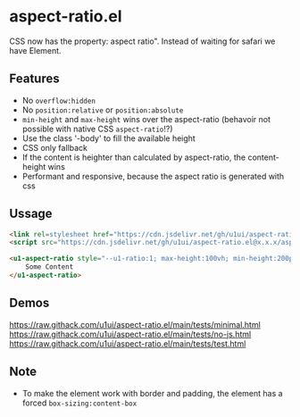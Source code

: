 # aspect-ratio.el

CSS now has the property: aspect ratio".
Instead of waiting for safari we have Element.

## Features
- No `overflow:hidden`
- No `position:relative` or `position:absolute`
- `min-height` and `max-height` wins over the aspect-ratio (behavoir not possible with native CSS `aspect-ratio`!?)
- Use the class '-body' to fill the available height
- CSS only fallback
- If the content is heighter than calculated by aspect-ratio, the content-height wins
- Performant and responsive, because the aspect ratio is generated with css

## Ussage

```html
<link rel=stylesheet href="https://cdn.jsdelivr.net/gh/u1ui/aspect-ratio.el@x.x.x/aspect-ratio.min.css">
<script src="https://cdn.jsdelivr.net/gh/u1ui/aspect-ratio.el@x.x.x/aspect-ratio.min.js" type=module></script>

<u1-aspect-ratio style="--u1-ratio:1; max-height:100vh; min-height:200px; border:2px solid red">
    Some Content
</u1-aspect-ratio>
```

## Demos
https://raw.githack.com/u1ui/aspect-ratio.el/main/tests/minimal.html  
https://raw.githack.com/u1ui/aspect-ratio.el/main/tests/no-js.html  
https://raw.githack.com/u1ui/aspect-ratio.el/main/tests/test.html  

## Note

- To make the element work with border and padding, the element has a forced `box-sizing:content-box`
